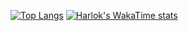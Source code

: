 [![Top Langs](https://github-readme-stats.vercel.app/api/top-langs/?username=teodor-golisharski&layout=pie)](https://github.com/anuraghazra/github-readme-stats)
[![Harlok's WakaTime stats](https://github-readme-stats.vercel.app/api/wakatime?username=teodor-golisharski)](https://github.com/anuraghazra/github-readme-stats)
